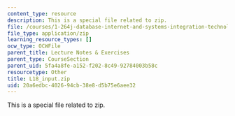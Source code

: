 ```yaml
---
content_type: resource
description: This is a special file related to zip.
file: /courses/1-264j-database-internet-and-systems-integration-technologies-fall-2013/20a6edbc402694cb38e8d5b75e6aee32_L18_input.zip
file_type: application/zip
learning_resource_types: []
ocw_type: OCWFile
parent_title: Lecture Notes & Exercises
parent_type: CourseSection
parent_uid: 5fa4a8fe-a152-f202-8c49-92784003b58c
resourcetype: Other
title: L18_input.zip
uid: 20a6edbc-4026-94cb-38e8-d5b75e6aee32
---
```

This is a special file related to zip.